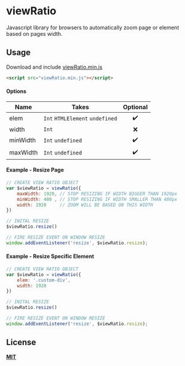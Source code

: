 # viewRatio

Javascript library for browsers to automatically zoom page or element based on pages width.

## Usage

Download and include [viewRatio.min.js](https://github.com/howion/viewRatio/blob/master/lib/viewRatio.min.js)

```html
<script src="viewRatio.min.js"></script>
```

#### Options

Name     | Takes                           | Optional
-------- | ------------------------------- | :------:
elem     | `Int` `HTMLElement` `undefined` | :heavy_check_mark:
width    | `Int`                           | :x:
minWidth | `Int` `undefined`               | :heavy_check_mark:
maxWidth | `Int` `undefined`               | :heavy_check_mark:

#### Example - Resize Page

```js
// CREATE VIEW RATIO OBJECT
var $viewRatio = viewRatio({
    maxWidth: 1920, // STOP RESIZING IF WIDTH BIGGER THAN 1920px
    minWidth: 480 , // STOP RESIZING IF WIDTH SMALLER THAN 480px
    width: 1920     // ZOOM WILL BE BASED ON THIS WIDTH
})

// INITAL RESIZE
$viewRatio.resize()

// FIRE RESIZE EVENT ON WINDOW RESIZE
window.addEventListener('resize', $viewRatio.resize);
```

#### Example - Resize Specific Element

```js
// CREATE VIEW RATIO OBJECT
var $viewRatio = viewRatio({
    elem: '.custom-div',
    width: 1920
})

// INITAL RESIZE
$viewRatio.resize()

// FIRE RESIZE EVENT ON WINDOW RESIZE
window.addEventListener('resize', $viewRatio.resize);
```

## License

[**MIT**](https://github.com/howion/viewRatio/blob/master/LICENSE)
